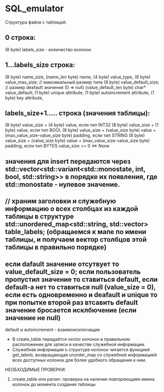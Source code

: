 # SQL_emulator
Структура файла с таблицей:

0 строка:
------------------
(8 byte) labels_size - количество колонок

1...labels_size строка:
----------------------
(8 byte) name_size, 
(name_len byte) name,
(4 byte) value_type, 
(8 byte) value_max_size; // максимальный размер типа
(8 byte) value_default_size; // размер deafault значения (0 => null)
(value_default_len byte) char* value_default;
(1 byte) unique attribute,
(1 byte) autoincrement attribute,
(1 byte) key attribute,

labels_size+1..... строка (значения таблицы):
-------------------------
(8 byte) value_size + (4 byte) value, если тип INT32
(8 byte) value_size + (1 byte) value, если тип BOOL
(8 byte) value_size + (value_size byte) value + (max_value_size-value_size byte) padding, если тип STRING
(8 byte) value_size + (value_size byte) value + (max_value_size-value_size byte) padding, если тип BYTES
value_size == 0 <=> None


значения для insert передаются через std::vector<std::variant<std::monostate, int, bool, std::string>> в порядке их появления, где std::monostate - нулевое значение.
-------------------------
// храним заголовки и служебную информацию о всех столбцах из каждой таблицы в структуре std::unordered_map<std::string, std::vector<ColumnLabel>> table_labels; (обращаемся к мапе по имени таблицы, и получаем вектор столбцов этой таблицы в правильно порядке)
-------------------------
если dafault значение отсутвует то value_default_size = 0;
если пользователь пропустил значение то ставиться default, если default-а нет то ставиться null (value_size = 0), если есть одновременно и deafault и unique то при попытке второй раз втсавить default значение бросается исклбючение (если значение не null)
-------------------------
default и autoincrement - взаимоисключащие





- В create_table передаётся vector колонок в правильном расположении для записи в качестве служебной информации.
- Служебная информация о структуре колонок читается функцией get_labels, возвращающая unorder_map со служебной информацией всех доступных колонок для более удобного обращения к ним.



НЕОБХОДИМЫЕ ПРОВЕРКИ:
1) create_table или parser: проверка на наличие повторяющиея имена колонок до момента создания таблицы